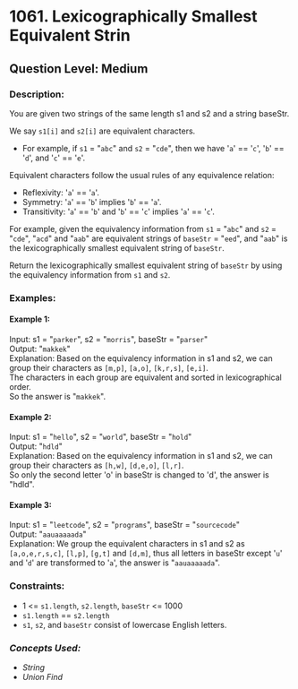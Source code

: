 # 1061. Lexicographically Smallest Equivalent Strin
## Question Level: Medium
### Description:
You are given two strings of the same length s1 and s2 and a string baseStr.

We say `s1[i]` and `s2[i]` are equivalent characters.
- For example, if `s1` = "`abc`" and `s2` = "`cde`", then we have '`a`' == '`c`', '`b`' == '`d`', and '`c`' == '`e`'.

Equivalent characters follow the usual rules of any equivalence relation:
- Reflexivity: '`a`' == '`a`'.
- Symmetry: '`a`' == '`b`' implies '`b`' == '`a`'.
- Transitivity: '`a`' == '`b`' and '`b`' == '`c`' implies '`a`' == '`c`'.

For example, given the equivalency information from `s1` = "`abc`" and `s2` = "`cde`", "`acd`" and "`aab`" are equivalent strings of `baseStr` = "`eed`", and "`aab`" is the lexicographically smallest equivalent string of `baseStr`.

Return the lexicographically smallest equivalent string of `baseStr` by using the equivalency information from `s1` and `s2`.

### Examples:
#### Example 1:

Input: s1 = "`parker`", s2 = "`morris`", baseStr = "`parser`"  
Output: "`makkek`"  
Explanation: Based on the equivalency information in s1 and s2, we can group their characters as `[m,p]`, `[a,o]`, `[k,r,s]`, `[e,i]`.  
The characters in each group are equivalent and sorted in lexicographical order.  
So the answer is "`makkek`".
#### Example 2:

Input: s1 = "`hello`", s2 = "`world`", baseStr = "`hold`"  
Output: "`hdld`"  
Explanation: Based on the equivalency information in s1 and s2, we can group their characters as `[h,w]`, `[d,e,o]`, `[l,r]`.  
So only the second letter 'o' in baseStr is changed to 'd', the answer is "hdld".  
#### Example 3:

Input: s1 = "`leetcode`", s2 = "`programs`", baseStr = "`sourcecode`"  
Output: "`aauaaaaada`"  
Explanation: We group the equivalent characters in s1 and s2 as `[a,o,e,r,s,c]`, `[l,p]`, `[g,t]` and `[d,m]`, thus all letters in baseStr except '`u`' and '`d`' are transformed to '`a`', the answer is "`aauaaaaada`".

### Constraints:

- 1 <= `s1.length`, `s2.length`, `baseStr` <= 1000
- `s1.length` == `s2.length`
- `s1`, `s2`, and `baseStr` consist of lowercase English letters.

### <i>Concepts Used:
- String
- Union Find</i>